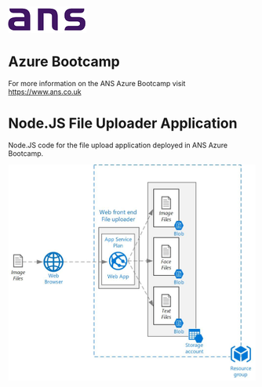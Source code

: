 ![ANS](Images/ans_logo_small.png)
# Azure Bootcamp
For more information on the ANS Azure Bootcamp  visit https://www.ans.co.uk

# Node.JS File Uploader Application
Node.JS code for the file upload application deployed in ANS Azure Bootcamp. 

![Diagram](Images/WebApp-FileUploader.jpg)

